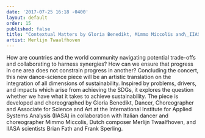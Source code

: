 ```yaml
---
date: '2017-07-25 16:18 -0400'
layout: default
order: 15
published: false
title: "Contextual Matters by Gloria Benedikt, Mimmo Miccolis and\_IIASA\_scientists\_translating the complexity of integrated SDGs\_implementation\_into physical movement"
artist: Merlijn Twaalfhoven
---
```

How are countries and the world community navigating potential trade-offs and collaborating to harness synergies? How can we ensure that progress in one area does not constrain progress in another? Concluding the concert, this new dance-science piece will be an artistic translation on the integration of all dimensions of sustainability. Inspired by problems, drivers, and impacts which arise from achieving the SDGs, it explores the question whether we have what it takes to achieve sustainability. The piece is developed and choreographed by Gloria Benedikt, Dancer, Choreographer and Associate for Science and Art at the International Institute for Applied Systems Analysis (IIASA) in collaboration with Italian dancer and choreographer Mimmo Miccolis, Dutch composer Merlijn Twaalfhoven, and IIASA scientists Brian Fath and Frank Sperling.
